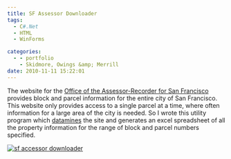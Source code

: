```yaml
---
title: SF Assessor Downloader
tags:
  - C#.Net
  - HTML
  - WinForms

categories:
  - - portfolio
    - Skidmore, Owings &amp; Merrill
date: 2010-11-11 15:22:01
---
```


The website for the [Office of the Assessor-Recorder for San Francisco](http://www.sfassessor.org/) provides block and parcel information for the entire city of San Francisco. This website only provides access to a single parcel at a time, where often information for a large area of the city is needed. So I wrote this utility program which [datamines](http://en.wikipedia.org/wiki/Data_mining) the site and generates an excel spreadsheet of all the property information for the range of block and parcel numbers specified.

[![sf accessor downloader](http://www.ericanastas.com/wp-content/uploads/2010/11/sf-accessor-downloader-636x511.png)](sf-accessor-downloader.png)
